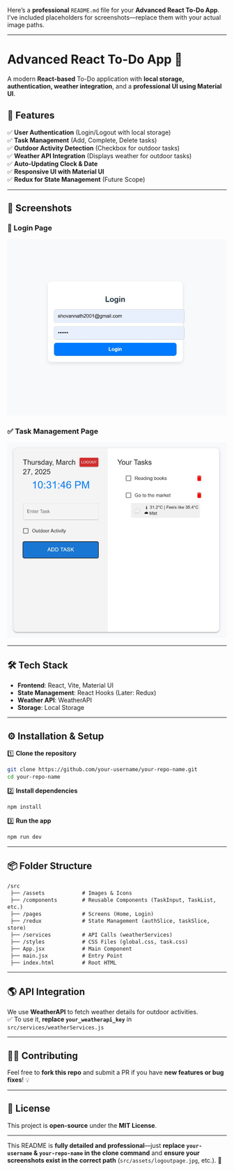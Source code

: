 Here’s a **professional** `README.md` file for your **Advanced React To-Do App**. I've included placeholders for screenshots—replace them with your actual image paths.

---

# **Advanced React To-Do App 🚀**  

A modern **React-based** To-Do application with **local storage, authentication, weather integration**, and a **professional UI using Material UI**.  

## **📌 Features**  
✅ **User Authentication** (Login/Logout with local storage)  
✅ **Task Management** (Add, Complete, Delete tasks)  
✅ **Outdoor Activity Detection** (Checkbox for outdoor tasks)  
✅ **Weather API Integration** (Displays weather for outdoor tasks)  
✅ **Auto-Updating Clock & Date**  
✅ **Responsive UI with Material UI**  
✅ **Redux for State Management** (Future Scope)  

---

## **📸 Screenshots**  

### **🔐 Login Page**  
![Login Page](src/assets/logoutpage.png)  

### **✅ Task Management Page**  
![Task Page](src/assets/taskpage.png)  

---

## **🛠 Tech Stack**  
- **Frontend**: React, Vite, Material UI  
- **State Management**: React Hooks (Later: Redux)  
- **Weather API**: WeatherAPI  
- **Storage**: Local Storage  

---

## **⚙️ Installation & Setup**  

1️⃣ **Clone the repository**  
```sh
git clone https://github.com/your-username/your-repo-name.git
cd your-repo-name
```

2️⃣ **Install dependencies**  
```sh
npm install
```

3️⃣ **Run the app**  
```sh
npm run dev
```

---

## **📦 Folder Structure**  

```
/src
 ├── /assets            # Images & Icons
 ├── /components        # Reusable Components (TaskInput, TaskList, etc.)
 ├── /pages             # Screens (Home, Login)
 ├── /redux             # State Management (authSlice, taskSlice, store)
 ├── /services          # API Calls (weatherServices)
 ├── /styles            # CSS Files (global.css, task.css)
 ├── App.jsx            # Main Component
 ├── main.jsx           # Entry Point
 ├── index.html         # Root HTML
```

---

## **🌎 API Integration**  

We use **WeatherAPI** to fetch weather details for outdoor activities.  
✅ To use it, **replace `your_weatherapi_key`** in `src/services/weatherServices.js`  

---

## **👨‍💻 Contributing**  

Feel free to **fork this repo** and submit a PR if you have **new features or bug fixes**! 💡  

---

## **📜 License**  
This project is **open-source** under the **MIT License**.  

---

This README is **fully detailed and professional**—just **replace `your-username` & `your-repo-name` in the clone command** and **ensure your screenshots exist in the correct path** (`src/assets/logoutpage.jpg`, etc.). 🚀